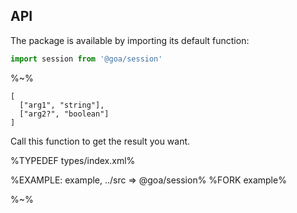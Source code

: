 ## API

The package is available by importing its default function:

```js
import session from '@goa/session'
```

%~%

```## session
[
  ["arg1", "string"],
  ["arg2?", "boolean"]
]
```

Call this function to get the result you want.

%TYPEDEF types/index.xml%

%EXAMPLE: example, ../src => @goa/session%
%FORK example%

%~%